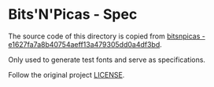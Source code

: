 # Bits'N'Picas - Spec

The source code of this directory is copied from [bitsnpicas - e1627fa7a8b40754aeff13a479305dd0a4df3bd](https://github.com/kreativekorp/bitsnpicas/tree/ee1627fa7a8b40754aeff13a479305dd0a4df3bd).

Only used to generate test fonts and serve as specifications.

Follow the original project [LICENSE](https://github.com/kreativekorp/bitsnpicas/blob/master/main/java/BitsNPicas/LICENSE).
